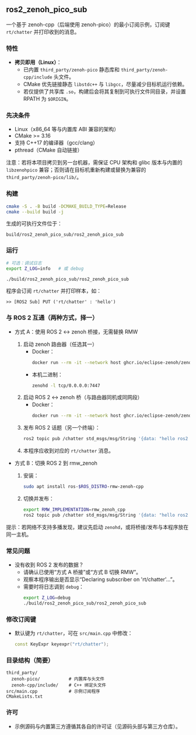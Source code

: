 ## ros2_zenoh_pico_sub

一个基于 zenoh-cpp（后端使用 zenoh-pico）的最小订阅示例，订阅键 `rt/chatter` 并打印收到的消息。

### 特性
- **拷贝即用（Linux）**：
  - 已内置 `third_party/zenoh-pico` 静态库和 `third_party/zenoh-cpp/include` 头文件。
  - CMake 优先链接静态 `libstdc++` 与 `libgcc`，尽量减少目标机运行依赖。
  - 若仅提供了共享库 `.so`，构建后会将其复制到可执行文件同目录，并设置 RPATH 为 `$ORIGIN`。

### 先决条件
- Linux（x86_64 等与内置库 ABI 兼容的架构）
- CMake >= 3.16
- 支持 C++17 的编译器（gcc/clang）
- pthread（CMake 自动链接）

注意：若将本项目拷贝到另一台机器，需保证 CPU 架构和 glibc 版本与内置的 `libzenohpico` 兼容；否则请在目标机重新构建或替换为兼容的 `third_party/zenoh-pico/lib/`。

### 构建
```bash
cmake -S . -B build -DCMAKE_BUILD_TYPE=Release
cmake --build build -j
```

生成的可执行文件位于：
```
build/ros2_zenoh_pico_sub/ros2_zenoh_pico_sub
```

### 运行
```bash
# 可选：调试日志
export Z_LOG=info   # 或 debug

./build/ros2_zenoh_pico_sub/ros2_zenoh_pico_sub
```

程序会订阅 `rt/chatter` 并打印样本，如：
```
>> [ROS2 Sub] PUT ('rt/chatter' : 'hello')
```

### 与 ROS 2 互通（两种方式，择一）

- 方式 A：使用 ROS 2 ↔ zenoh 桥接，无需替换 RMW
  1) 启动 zenoh 路由器（任选其一）
     - Docker：
       ```bash
       docker run --rm -it --network host ghcr.io/eclipse-zenoh/zenoh-router:latest
       ```
     - 本机二进制：
       ```bash
       zenohd -l tcp/0.0.0.0:7447
       ```
  2) 启动 ROS 2 ↔ zenoh 桥（与路由器同机或同网段）
     - Docker：
       ```bash
       docker run --rm -it --network host ghcr.io/eclipse-zenoh/zenoh-plugin-ros2dds:latest
       ```
  3) 发布 ROS 2 话题（另一个终端）：
     ```bash
     ros2 topic pub /chatter std_msgs/msg/String '{data: "hello ros2 world"}'
     ```
  4) 本程序应收到对应的 `rt/chatter` 消息。

- 方式 B：切换 ROS 2 到 rmw_zenoh
  1) 安装：
     ```bash
     sudo apt install ros-$ROS_DISTRO-rmw-zenoh-cpp
     ```
  2) 切换并发布：
     ```bash
     export RMW_IMPLEMENTATION=rmw_zenoh_cpp
     ros2 topic pub /chatter std_msgs/msg/String '{data: "hello ros2 world"}'
     ```

提示：若网络不支持多播发现，建议先启动 `zenohd`，或将桥接/发布与本程序放在同一主机。

### 常见问题
- 没有收到 ROS 2 发布的数据？
  - 请确认已使用“方式 A 桥接”或“方式 B 切换 RMW”。
  - 观察本程序输出是否显示“Declaring subscriber on 'rt/chatter'...”。
  - 需要时将日志调到 `debug`：
    ```bash
    export Z_LOG=debug
    ./build/ros2_zenoh_pico_sub/ros2_zenoh_pico_sub
    ```

### 修改订阅键
- 默认键为 `rt/chatter`，可在 `src/main.cpp` 中修改：
  ```cpp
  const KeyExpr keyexpr("rt/chatter");
  ```

### 目录结构（简要）
```
third_party/
  zenoh-pico/           # 内置库与头文件
  zenoh-cpp/include/    # C++ 绑定头文件
src/main.cpp            # 示例订阅程序
CMakeLists.txt
```

### 许可
- 示例源码与内置第三方遵循其各自的许可证（见源码头部与第三方仓库）。


